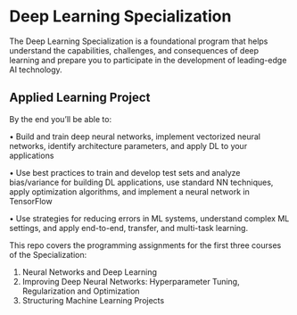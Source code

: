 # Deep Learning Specialization
The Deep Learning Specialization is a foundational program that helps understand the capabilities, challenges, and consequences of deep learning and prepare you to participate in the development of leading-edge AI technology. 

## Applied Learning Project
By the end you’ll be able to:

•	Build and train deep neural networks, implement vectorized neural networks, identify architecture parameters, and apply DL to your applications

•	Use best practices to train and develop test sets and analyze bias/variance for building DL applications, use standard NN techniques, apply optimization algorithms, and implement a neural network in TensorFlow

•	Use strategies for reducing errors in ML systems, understand complex ML settings, and apply end-to-end, transfer, and multi-task learning.

This repo covers the programming assignments for the first three courses of the Specialization:
1.	Neural Networks and Deep Learning
2.	Improving Deep Neural Networks: Hyperparameter Tuning, Regularization and Optimization
3.	Structuring Machine Learning Projects
